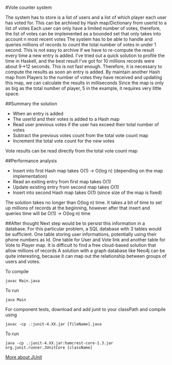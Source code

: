 #Vote counter system

The system has to store is a list of users and a list of which player each user has voted for.
This can be archived by Hash map/Dictionary from userId to a list of votes
Each user can only have a limited number of votes, therefore, the list of votes can be implemented as a bounded set that only takes into account n most recent votes
The system has to be able to handle and queries millions of records to count the total number of votes in under 1 second. This is not easy to archive if we have to re-compute the result every time a new entry is added. I've tried out a quick solution to profile the time in Haskell, and the best result I've got for 10 millions records were about 9->12 seconds. This is not fast enough.
Therefore, it is necessary to compute the results as soon an entry is added. By maintain another Hash map from Players to the number of votes they have received and updating this map, we can calculate the results in milliseconds
Since the map is only as big as the total number of player, 5 in the example, it requires very little space.

##Summary the solution
* When an entry is added
* The userId and their votes is added to a Hash map
* Read user previous votes if the user has exceed their total number of votes
* Subtract the previous votes count from the total vote count map
* Increment the total vote count for the new votes

Vote results can be read directly from the total vote count map

##Performance analysis
* Insert into first Hash map takes O(1) -> O(log n) (depending on the map implementation)
* Read an exiting entry from first map takes O(1)
* Update existing entry from second map takes O(1)
* Insert into second Hash map takes O(1) (since size of the map is fixed)

The solution takes no longer than O(log n) time.
It takes a bit of time to set up millions of records at the beginning, however after that insert and queries time will be O(1) -> O(log n) time

##After thought
Next step would be to persist this information in a database. For this particular problem, a SQL database with 3 tables would be sufficient. One table storing user informations, potentially using their phone numbers as Id. One table for User and Vote link and another table for Vote to Player map.
It is difficult to find a free cloud-based solution that allow millions of records
A solution with a graph database like Neo4j can be quite interesting, because it can map out the relationship between groups of users and votes.

To compile
```
javac Main.java
```
To run
```
java Main
```

For component tests, download and add junit to your classPath and compile using
```
javac -cp .:junit-4.XX.jar [fileName].java
```
To run
```
java -cp .:junit-4.XX.jar:hamcrest-core-1.3.jar org.junit.runner.JUnitCore [className]
```
[More about JUnit](https://github.com/junit-team/junit4/wiki/Getting-started)
